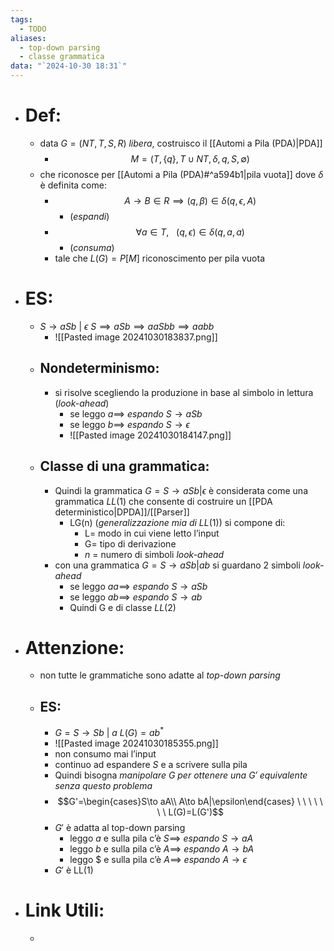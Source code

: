 ```yaml
---
tags:
  - TODO
aliases:
  - top-down parsing
  - classe grammatica
data: "`2024-10-30 18:31`"
---
```

- # Def:
	- data $G=(NT, T, S, R)$ _libera_, costruisco il [[Automi a Pila (PDA)|PDA]] 
		- $$M=(T, \{q\}, T\cup NT, \delta,q, S, \emptyset)$$
	- che riconosce per [[Automi a Pila (PDA)#^a594b1|pila vuota]] dove $\delta$ è definita come:
		- $$A\to B\in R \implies (q, \beta)\in \delta(q,\epsilon,A)$$
			- (_espandi_)
		- $$\forall a\in T, \ \ \ (q,\epsilon)\in \delta(q,a,a)$$
			- (_consuma_)
		- tale che $L(G)=P[M]$ riconoscimento per pila vuota
- # ES:
	- $S\to aSb\ | \ \epsilon$    $S \implies aSb \implies aaSbb \implies aabb$
		- ![[Pasted image 20241030183837.png]]
	- ## Nondeterminismo:
		- si risolve scegliendo la produzione in base al simbolo in lettura (_look-ahead_)
			- se leggo $a \implies$ _espando_ $S\to aSb$
			- se leggo $b \implies$ _espando_ $S\to \epsilon$ 
			-  ![[Pasted image 20241030184147.png]]
	- ## Classe di una grammatica:
		- Quindi la grammatica $G=S\to aSb|\epsilon$   è considerata come una grammatica $LL(1)$ che consente di costruire un [[PDA deterministico|DPDA]]/[[Parser]] 
			- LG(n) (_generalizzazione mia di_ $LL(1)$) si compone di:
				- L= modo in cui viene letto l’input
				- G= tipo di derivazione 
				- $n$ = numero di simboli _look-ahead_
		- con una grammatica $G= S\to aSb|ab$ 
		  si guardano 2 simboli _look-ahead_
			-  se leggo $aa \implies$ _espando_ $S\to aSb$
			- se leggo $ab \implies$ _espando_ $S\to ab$ 
			- Quindi G e di classe $LL(2)$ 
- # Attenzione:
	- non tutte le grammatiche sono adatte al _top-down parsing_ 
	- ## ES:
		- $G=S\to Sb\ |\ a$     $L(G)=ab^{*}$ 
		- ![[Pasted image 20241030185355.png]]
		- non consumo mai l’input 
		- continuo ad espandere $S$ e a scrivere sulla pila
		- Quindi bisogna _manipolare $G$ per ottenere una $G'$ equivalente senza questo problema_
		- $$G'=\begin{cases}S\to aA\\ A\to bA|\epsilon\end{cases} \ \ \ \ \ \ \ L(G)=L(G')$$
		- $G'$ è adatta al top-down parsing 
			- leggo $a$ e sulla pila c’è $S \implies$ _espando_ $S\to aA$
			- leggo $b$ e sulla pila c’è $A \implies$ _espando_ $A\to bA$
			- leggo $\$$ e sulla pila c’è $A \implies$ _espando_ $A\to \epsilon$
		- $G'$ è LL(1)
- # Link Utili:
	- 